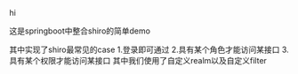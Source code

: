 
hi 

这是springboot中整合shiro的简单demo 

其中实现了shiro最常见的case
    1.登录即可通过
    2.具有某个角色才能访问某接口
    3.具有某个权限才能访问某接口
 其中我们使用了自定义realm以及自定义filter
 
